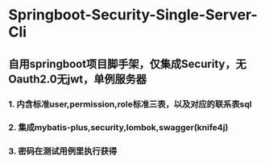 # Springboot-Security-Single-Server-Cli

## 自用springboot项目脚手架，仅集成Security，无Oauth2.0无jwt，单例服务器
### 1. 内含标准user,permission,role标准三表，以及对应的联系表sql
### 2. 集成mybatis-plus,security,lombok,swagger(knife4j)
### 3. 密码在测试用例里执行获得 

